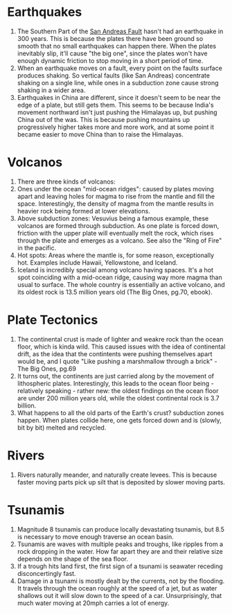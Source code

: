 # Earthquakes
1. The Southern Part of the [San Andreas Fault](https://en.wikipedia.org/wiki/San_Andreas_Fault#The_next_%22Big_One%22) hasn't had an earthquake in 300 years.
This is because the plates there have been ground so smooth that no small earthquakes can happen there. When the plates inevitably slip, it'll cause "the big one",
since the plates won't have enough dynamic friction to stop moving in a short period of time.
1. When an earthquake moves on a fault, every point on the faults surface produces shaking. So vertical faults (like San Andreas) concentrate shaking on a single line, while ones in a subduction zone cause strong shaking in a wider area.
1. Earthquakes in China are different, since it doesn't seem to be near the edge of a plate, but still gets them. This seems to be because India's movement northward isn't just pushing the Himalayas up, but pushing China out of the was. This is because pushing mountains up progressively higher takes more and more work, and at some point it became easier to move China than to raise the Himalayas.

# Volcanos
1. There are three kinds of volcanos:
  1. Ones under the ocean "mid-ocean ridges": caused by plates moving apart and leaving holes for magma to rise from the mantle and fill the space. Interestingly, the density of magma from the mantle results in heavier rock being formed at lower elevations.
  1. Above subduction zones: Vesuvius being a famous example, these volcanos are formed through subduction. As one plate is forced down, friction with the upper plate will eventually melt the rock, which rises through the plate and emerges as a volcano. See also the "Ring of Fire" in the pacific.
  1. Hot spots: Areas where the mantle is, for some reason, exceptionally hot. Examples include Hawaii, Yellowstone, and Iceland.
1. Iceland is incredibly special among volcano having spaces. It's a hot spot coinciding with a mid-ocean ridge, causing way more magma than usual to surface. The whole country is essentially an active volcano, and its oldest rock is 13.5 million years old (The Big Ones, pg.70, ebook).

# Plate Tectonics
1. The continental crust is made of lighter and weakre rock than the ocean floor, which is kinda wild. This caused issues with the idea of continental drift, as the idea that the contintents were pushing themselves apart would be, and I quote "Like pushing a marshmallow through a brick" - The Big Ones, pg.69
1. It turns out, the continents are just carried along by the movement of lithospheric plates. Interestingly, this leads to the ocean floor being - relatively speaking - rather new: the oldest findings on the ocean floor are under 200 million years old, while the oldest continental rock is 3.7 billion.
1. What happens to all the old parts of the Earth's crust? subduction zones happen. When plates collide here, one gets forced down and is (slowly, bit by bit) melted and recycled.

# Rivers
1. Rivers naturally meander, and naturally create levees. This is because faster moving parts pick up silt that is deposited by slower moving parts.

# Tsunamis
1. Magnitude 8 tsunamis can produce locally devastating tsunamis, but 8.5 is necessary to move enough traverse an ocean basin.
1. Tsunamis are waves with multiple peaks and troughs, like ripples from a rock dropping in the water. How far apart they are and their relative size depends on the shape of the sea floor.
1. If a trough hits land first, the first sign of a tsunami is seawater receding disconcertingly fast.
1. Damage in a tsunami is mostly dealt by the currents, not by the flooding. It travels through the ocean roughly at the speed of a jet, but as water shallows out it will slow down to the speed of a car. Unsurprisingly, that much water moving at 20mph carries a lot of energy.
